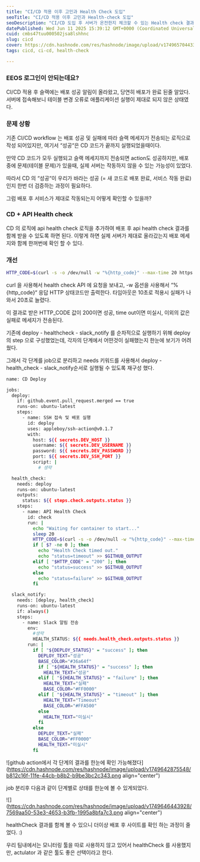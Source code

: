 ```yaml
---
title: "CI/CD 적용 이후 고민과 Health Check 도입"
seoTitle: "CI/CD 적용 이후 고민과 Health-check 도입"
seoDescription: "CI/CD 도입 후 서버가 온전한지 체크할 수 있는 Health check 결과를 추가적으로 workflow 에 구성하게되었습니다."
datePublished: Wed Jun 11 2025 15:39:12 GMT+0000 (Coordinated Universal Time)
cuid: cmbs47tuu000502jsa8lshhnc
slug: cicd
cover: https://cdn.hashnode.com/res/hashnode/image/upload/v1749657044339/654ab4cc-82d7-46fd-8f74-41ad5b1dfd8b.png
tags: cicd, ci-cd, health-check

---
```


### EEOS 로그인이 안되는데요?

CI/CD 적용 후 슬랙에는 배포 성공 알림이 올라왔고, 당연히 배포가 완료 된줄 알았다. 서버에 접속해보니 테이블 변경 오류로 애플리케이션 실행이 제대로 되지 않은 상태였다.

### 문제 상황

기존 CI/CD workflow 는 배포 성공 및 실패에 따라 슬랙 메세지가 전송되는 로직으로 작성 되어있지만, 여기서 “성공“은 CD 코드가 끝까지 실행되었을때이다.

만약 CD 코드가 모두 실행되고 슬랙 메세지까지 전송되면 action도 성공하지만, 배포 중에 문제(테이블 문제)가 있을때, 실제 서버는 작동하지 않을 수 있는 가능성이 있었다.

따라서 CD 의 “성공“이 우리가 바라는 성공 (= 새 코드로 배포 완료, 서비스 작동 완료) 인지 한번 더 검증하는 과정이 필요하다.

그럼 배포 후 서비스가 제대로 작동되는지 어떻게 확인할 수 있을까?

### CD + API Health check

CD 의 로직에 api health check 로직을 추가하여 배포 후 api health check 결과를 함께 받을 수 있도록 하면 된다. 이렇게 하면 실제 서버가 제대로 올라갔는지 배포 메세지와 함께 한꺼번에 확인 할 수 있다.

### 개선

```bash
HTTP_CODE=$(curl -s -o /dev/null -w "%{http_code}" --max-time 20 https://dev.eeos.econovation.kr/api/health-check)
```

curl 을 사용해서 health check API 에 요청을 보내고, -w 옵션을 사용해서 “%{http\_code}“ 응답 HTTP 상태코드만 출력한다. 타임아웃은 10초로 적용시 실패가 나와서 20초로 늘렸다.

이 결과로 받은 HTTP\_CODE 값이 200이면 성공, time out이면 미실시, 이외의 값은 실패로 메세지가 전송된다.

기존에 deploy - healthcheck - slack\_notify 를 순차적으로 실행하기 위해 deploy 의 step 으로 구성했었는데, 각자의 단계에서 어떤것이 실패했는지 한눈에 보기가 어려웠다.

그래서 각 단계를 job으로 분리하고 needs 키워드를 사용해서 deploy - health\_check - slack\_notify순서로 실행될 수 있도록 재구성 했다.

```bash
name: CD Deploy

jobs:
  deploy:
    if: github.event.pull_request.merged == true
    runs-on: ubuntu-latest
    steps:
      - name: SSH 접속 및 배포 실행
        id: deploy
        uses: appleboy/ssh-action@v0.1.7
        with:
          host: ${{ secrets.DEV_HOST }}
          username: ${{ secrets.DEV_USERNAME }}
          password: ${{ secrets.DEV_PASSWORD }}
          port: ${{ secrets.DEV_SSH_PORT }}
          script: |
            # 생략

  health_check:
    needs: deploy
    runs-on: ubuntu-latest
    outputs:
      status: ${{ steps.check.outputs.status }}
    steps:
      - name: API Health Check
        id: check
        run: |
          echo "Waiting for container to start..."
          sleep 20
          HTTP_CODE=$(curl -s -o /dev/null -w "%{http_code}" --max-time 10 https://dev.eeos.econovation.kr/api/health-check)
          if [ $? -ne 0 ]; then
            echo "Health Check timed out."
            echo "status=timeout" >> $GITHUB_OUTPUT
          elif [ "$HTTP_CODE" = "200" ]; then
            echo "status=success" >> $GITHUB_OUTPUT
          else
            echo "status=failure" >> $GITHUB_OUTPUT
          fi

  slack_notify:
    needs: [deploy, health_check]
    runs-on: ubuntu-latest
    if: always()
    steps:
      - name: Slack 알림 전송
        env:
          #생략
          HEALTH_STATUS: ${{ needs.health_check.outputs.status }}
        run: |
          if [ "${DEPLOY_STATUS}" = "success" ]; then
            DEPLOY_TEXT="성공"
            BASE_COLOR="#36a64f"
            if [ "${HEALTH_STATUS}" = "success" ]; then
              HEALTH_TEXT="성공"
            elif [ "${HEALTH_STATUS}" = "failure" ]; then
              HEALTH_TEXT="실패"
              BASE_COLOR="#FF0000"
            elif [ "${HEALTH_STATUS}" = "timeout" ]; then
              HEALTH_TEXT="Timeout"
              BASE_COLOR="#FFA500"
            else
              HEALTH_TEXT="미실시"
            fi
          else
            DEPLOY_TEXT="실패"
            BASE_COLOR="#FF0000"
            HEALTH_TEXT="미실시"
          fi
```

![github action에서 각 단계의 결과를 한눈에 확인 가능해졌다](https://cdn.hashnode.com/res/hashnode/image/upload/v1749642875548/b812c16f-11fe-44cb-b8b2-b9be3bc2c343.png align="center")

job 분리후 다음과 같이 단계별로 상태를 한눈에 볼 수 있게되었다.

![](https://cdn.hashnode.com/res/hashnode/image/upload/v1749646443928/7569aa50-53e3-4653-b3fb-1995a8bfa7c3.png align="center")

healthCheck 결과를 함께 볼 수 있으니 더이상 배포 후 사이트를 확인 하는 과정이 줄었다. :)

우리 팀내에서는 모니터링 툴을 따로 사용하지 않고 있어서 healthCheck 를 사용했지만, actulator 과 같은 툴도 좋은 선택이라고 한다.